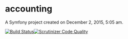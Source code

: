 accounting
==========

A Symfony project created on December 2, 2015, 5:05 am.

[![Build Status](https://travis-ci.org/ilya-martynyuk/accounting.svg?branch=master)](https://travis-ci.org/ilya-martynyuk/accounting)[![Scrutinizer Code Quality](https://scrutinizer-ci.com/g/ilya-martynyuk/accounting/badges/quality-score.png?b=master)](https://scrutinizer-ci.com/g/ilya-martynyuk/accounting/?branch=master)